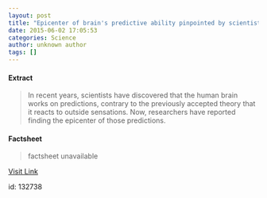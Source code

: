 ```yaml
---
layout: post
title: "Epicenter of brain's predictive ability pinpointed by scientists"
date: 2015-06-02 17:05:53
categories: Science
author: unknown author
tags: []
---
```



#### Extract
>In recent years, scientists have discovered that the human brain works on predictions, contrary to the previously accepted theory that it reacts to outside sensations. Now, researchers have reported finding the epicenter of those predictions.

#### Factsheet
>factsheet unavailable

[Visit Link](http://www.sciencedaily.com/releases/2015/06/150602130553.htm)

id:  132738

